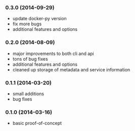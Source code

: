 ### 0.3.0 (2014-09-29)

- update docker-py version
- fix more bugs
- additional features and options

### 0.2.0 (2014-08-09)

- major improvements to both cli and api
- tons of bug fixes
- additional features and options
- cleaned up storage of metadata and service information

### 0.1.1 (2014-03-20)

- small additions
- bug fixes

### 0.1.0 (2014-03-16)

- basic proof-of-concept
